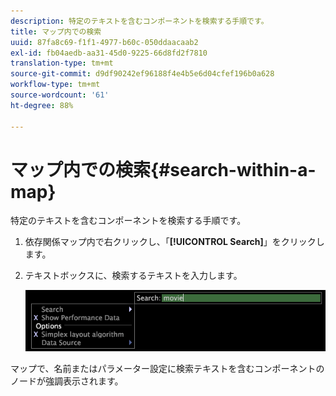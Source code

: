 ```yaml
---
description: 特定のテキストを含むコンポーネントを検索する手順です。
title: マップ内での検索
uuid: 87fa8c69-f1f1-4977-b60c-050ddaacaab2
exl-id: fb04aedb-aa31-45d0-9225-66d8fd2f7810
translation-type: tm+mt
source-git-commit: d9df90242ef96188f4e4b5e6d04cfef196b0a628
workflow-type: tm+mt
source-wordcount: '61'
ht-degree: 88%

---
```


# マップ内での検索{#search-within-a-map}

特定のテキストを含むコンポーネントを検索する手順です。

1. 依存関係マップ内で右クリックし、「**[!UICONTROL Search]**」をクリックします。
1. テキストボックスに、検索するテキストを入力します。

   ![ステップ情報](assets/vis_DependencyMap_Search.png)

マップで、名前またはパラメーター設定に検索テキストを含むコンポーネントのノードが強調表示されます。
